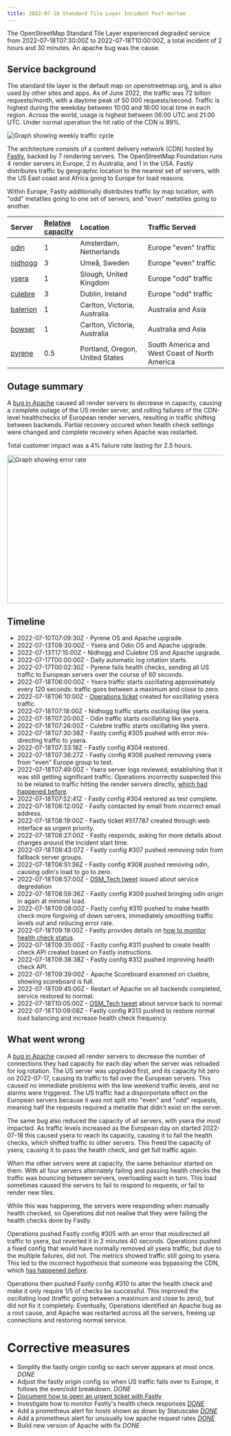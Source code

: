 ```yaml
---
title: 2022-07-18 Standard Tile Layer Incident Post-mortem
---
```


The OpenStreetMap Standard Tile Layer experienced degraded service from 2022-07-18T07:30:00Z to 2022-07-18T10:00:00Z, a total incident of 2 hours and 30 minutes. An apache bug was the cause.

## Service background
The standard tile layer is the default map on openstreetmap.org, and is also used by other sites and apps. As of June 2022, the traffic was 72 billion requests/month, with a daytime peak of 50 000 requests/second. Traffic is highest during the weekday between 10:00 and 16:00 local time in each region. Across the world, usage is highest between 06:00 UTC and 21:00 UTC.  Under normal operation the hit ratio of the CDN is 89%.

![Graph showing weekly traffic cycle](traffic.png)

The architecture consists of a content delivery network (CDN) hosted by [Fastly](https://www.fastly.com/blog/how-openstreetmap-uses-our-modern-cdn-to-push-near-instant-updates-worldwide), backed by 7 rendering servers. The OpenStreetMap Foundation runs 4 render servers in Europe, 2 in Australia, and 1 in the USA. Fastly distributes traffic by geographic location to the nearest set of servers, with the US East coast and Africa going to Europe for load reasons.

Within Europe, Fastly additionally distributes traffic by map location, with "odd" metatiles going to one set of servers, and "even" metatiles going to another.

| Server   | [Relative<br>capacity](https://github.com/openstreetmap/chef/pull/513#issue-1304362286) | Location                        | Traffic Served |
|:--------|:---|:-------------------------------|:--------------|
| [odin](https://hardware.openstreetmap.org/servers/odin.openstreetmap.org/) | 1 | Amsterdam, Netherlands | Europe "even" traffic
| [nidhogg](https://hardware.openstreetmap.org/servers/nidhogg.openstreetmap.org/)  | 3 | Umeå, Sweden | Europe "even" traffic
| [ysera](https://hardware.openstreetmap.org/servers/ysera.openstreetmap.org/)    | 1 | Slough, United Kingdom | Europe "odd" traffic
| [culebre](https://hardware.openstreetmap.org/servers/culebre.openstreetmap.org/)  | 3 | Dublin, Ireland | Europe "odd" traffic
| [balerion](https://hardware.openstreetmap.org/servers/balerion.openstreetmap.org/) | 1 | Carlton, Victoria, Australia | Australia and Asia
| [bowser](https://hardware.openstreetmap.org/servers/bowser.openstreetmap.org/)   | 1 | Carlton, Victoria, Australia | Australia and Asia
| [pyrene](https://hardware.openstreetmap.org/servers/pyrene.openstreetmap.org/)   | 0.5 | Portland, Oregon, United States | South America and West Coast of North America

## Outage summary
A [bug in Apache](https://bz.apache.org/bugzilla/show_bug.cgi?id=66004) caused all render servers to decrease in capacity, causing a complete outage of the US render server, and rolling failures of the CDN-level healthchecks of European render servers, resulting in traffic shifting between backends. Partial recovery occured when health check settings were changed and complete recovery when Apache was restarted.

Total customer impact was a 4% failure rate lasting for 2.5 hours.

<img src="failure-rate.png" alt="Graph showing error rate" width="695" height="345">

## Timeline
* 2022-07-10T07:09:30Z - Pyrene OS and Apache upgrade.
* 2022-07-13T08:30:00Z - Ysera and Odin OS and Apache upgrade.
* 2022-07-13T17:15:00Z - Nidhogg and Culebre OS and Apache upgrade.
* 2022-07-17T00:00:00Z - Daily automatic log rotation starts.
* 2022-07-17T00:02:30Z - Pyrene fails health checks, sending all US traffic to European servers over the course of 60 seconds.
* 2022-07-18T06:00:00Z - Ysera traffic starts oscillating approximately every 120 seconds: traffic goes between a maximum and close to zero.
* 2022-07-18T06:10:00Z - [Operations ticket](https://github.com/openstreetmap/operations/issues/685) created for oscillating ysera traffic.
* 2022-07-18T07:18:00Z - Nidhogg traffic starts oscillating like ysera.
* 2022-07-18T07:20:00Z - Odin traffic starts oscillating like ysera.
* 2022-07-18T07:26:00Z - Culebre traffic starts oscillating like ysera.
* 2022-07-18T07:30:38Z - Fastly config #305 pushed with error mis-directing traffic to ysera.
* 2022-07-18T07:33:18Z - Fastly config #304 restored.
* 2022-07-18T07:36:27Z - Fastly config #306 pushed removing ysera from "even" Europe group to test.
* 2022-07-18T07:49:00Z - Ysera server logs reviewed, establishing that it was still getting significant traffic. Operations incorrectly suspected this to be related to traffic hitting the render servers directly, [which had happened before](https://github.com/openstreetmap/operations/issues/679).
* 2022-07-18T07:52:41Z - Fastly config #304 restored as test complete.
* 2022-07-18T08:12:00Z - Fastly contacted by email from incorrect email address.
* 2022-07-18T08:19:00Z - Fastly ticket #517787 created through web interface as urgent priority.
* 2022-07-18T08:27:00Z - Fastly responds, asking for more details about changes around the incident start time.
* 2022-07-18T08:43:07Z - Fastly config #307 pushed removing odin from fallback server groups.
* 2022-07-18T08:51:36Z - Fastly config #308 pushed removing odin, causing odin's load to go to zero.
* 2022-07-18T08:57:00Z - [OSM_Tech tweet](https://twitter.com/OSM_Tech/status/1548955132011749376) issued about service degredation
* 2022-07-18T08:59:36Z - Fastly config #309 pushed bringing odin origin in again at minimal load.
* 2022-07-18T09:08:00Z - Fastly config #310 pushed to make health check more forgiving of down servers, immediately smoothing traffic levels out and reducing error rate.
* 2022-07-18T09:19:00Z - Fastly provides details on [how to monitor health check status](https://web.archive.org/web/20220704160335/https://support.fastly.com/hc/en-us/community/posts/360040444872-Monitoring-health-status-from-fastly-health-checks#:~:text=Regarding%20this%20topic%2C%20yes%2C%20we%27re%20aware%20of%20your%20needs%20as%20this%20is%20one%20of%20the%20frequently%20asked%20questions.).
* 2022-07-18T09:35:00Z - Fastly config #311 pushed to create health check API created based on Fastly instructions.
* 2022-07-18T09:38:38Z - Fastly config #312 pushed improving health check API.
* 2022-07-18T09:39:00Z - Apache Scoreboard examined on cluebre, showing scoreboard is full.
* 2022-07-18T09:45:00Z - Restart of Apache on all backends completed, service restored to normal.
* 2022-07-18T10:05:00Z - [OSM_Tech tweet](https://twitter.com/OSM_Tech/status/1548972120184475648) about service back to normal
* 2022-07-18T10:09:08Z - Fastly config #313 pushed to restore normal load balancing and increase health check frequency.

## What went wrong
A [bug in Apache](https://bz.apache.org/bugzilla/show_bug.cgi?id=66004) caused all render servers to decrease the number of connections they had capacity for each day when the server was reloaded for log rotation. The US server was upgraded first, and its capacity hit zero on 2022-07-17, causing its traffic to fail over the European servers. This caused no immediate problems with the low weekend traffic levels, and no alarms were triggered. The US traffic had a disporportate effect on the European servers because it was not split into "even" and "odd" requests, meaning half the requests required a metatile that didn't exist on the server.

The same bug also reduced the capacity of all servers, with ysera the most impacted. As traffic levels increased as the European day on started 2022-07-18 this caused ysera to reach its capacity, causing it to fail the health checks, which shifted traffic to other servers. This freed the capacity of ysera, causing it to pass the health check, and get full traffic again.

When the other servers were at capacity, the same behaviour started on them. With all four servers alternately failing and passing health checks the traffic was bouncing between servers, overloading each in turn. This load sometimes caused the servers to fail to respond to requests, or fail to render new tiles.

While this was happening, the servers were responding when manually health checked, so Operations did not realise that they were failing the health checks done by Fastly.

Operations pushed Fastly config #305 with an error that misdirected all traffic to ysera, but reverted it in 2 minutes 40 seconds. Operations pushed a fixed config that would have normally removed all ysera traffic, but due to the multiple failures, did not. The metrics showed traffic still going to ysera. This led to the incorrect hypothesis that someone was bypassing the CDN, which [has happened before](https://github.com/openstreetmap/operations/issues/679).

Operations then pushed Fastly config #310 to alter the health check and make it only require 1/5 of checks be successful. This improved the oscillating load (traffic going between a maximum and close to zero), but did not fix it completely. Eventually, Operations identified an Apache bug as a root cause, and Apache was restarted across all the servers, freeing up connections and restoring normal service.

# Corrective measures

- Simplify the fastly origin config so each server appears at most once. _DONE_
- Adjust the fastly origin config so when US traffic fails over to Europe, it follows the even/odd breakdown. _DONE_
- [Document how to open an urgent ticket with Fastly](https://github.com/openstreetmap/operations/issues/693)
- Investigate how to monitor Fastly's health check responses [_DONE_](https://github.com/openstreetmap/operations/issues/695)
- Add a prometheus alert for hosts shown as down by Statuscake [_DONE_](https://github.com/openstreetmap/chef/commit/2fb1b5fe069034178b0d1426bba953e7b3a661ad)
- Add a prometheus alert for unusually low apache request rates [_DONE_](https://github.com/openstreetmap/chef/commit/12e55b9a956bcbed90ce4f925ef56e9e1812eda0)
- Build new version of Apache with fix _DONE_
